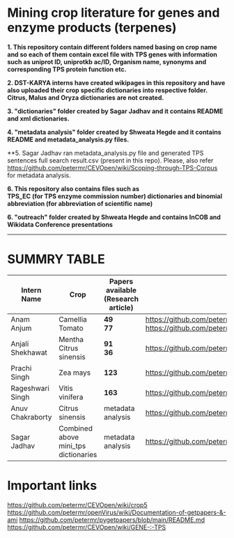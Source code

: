 # Mining crop literature for genes and enzyme products (terpenes)

**1. This repository contain different folders named basing on crop name and so each of them contain excel file with TPS genes with information such as uniprot ID, uniprotkb ac/ID, Organism name, synonyms and corresponding TPS protein function etc.**

**2. DST-KARYA interns have created wikipages in this repository and have also uploaded their crop specific dictionaries into respective folder. Citrus, Malus and Oryza  dictionaries are not created.**

**3. "dictionaries" folder created by Sagar Jadhav and it contains README and xml dictionaries.**

**4. "metadata analysis" folder created by Shweata Hegde and it contains README and metadata_analysis.py files.**

**5. Sagar Jadhav ran metadata_analysis.py file and generated TPS sentences full search result.csv (present in this repo). Please, also refer https://github.com/petermr/CEVOpen/wiki/Scoping-through-TPS-Corpus for metadata analysis.

**6. This repository also contains files such as  
TPS_EC (for TPS enzyme commission number) dictionaries and
binomial abbreviation (for abbreviation of scientific name)**

**6. "outreach" folder created by Shweata Hegde and contains InCOB and Wikidata Conference presentations**


****
# SUMMRY TABLE

| Intern Name|Crop| Papers available (Research article)|Wikipage|
   | --- | --- | --- |--- |
   |Anam Anjum|Camellia<br/>Tomato | **49**<br/>**77**|https://github.com/petermr/crops/blob/main/Solanum%20lycopersicum/eo_tomato.xml https://github.com/petermr/crops/blob/main/Camellia/eo_CAMSITps.xml|
   | Anjali Shekhawat|Mentha<br/>Citrus sinensis | **91**<br/>**36** | https://github.com/petermr/crops/blob/main/Mentha/eo_menthaTPS.xml|
   | Prachi Singh|Zea mays | **123** | https://github.com/petermr/crops/blob/main/Zea%20mays/eo_ZeaTPS.xml|
   | Rageshwari Singh |Vitis vinifera | **163** |https://github.com/petermr/crops/blob/main/Vitis%20vinifera/eo_VVinifera.xml|
   |Anuv Chakraborty | Citrus sinensis|metadata analysis|https://github.com/petermr/CEVOpen/wiki/Activities-Summary:-Anuv|
   |Sagar Jadhav | Combined above mini_tps dictionaries|metadata analysis|https://github.com/petermr/crops/blob/main/dictinaries/crop_tpsenzyme.xml|
  
# Important links
https://github.com/petermr/CEVOpen/wiki/crop5      
https://github.com/petermr/openVirus/wiki/Documentation-of-getpapers-&-ami       https://github.com/petermr/pygetpapers/blob/main/README.md      
https://github.com/petermr/CEVOpen/wiki/GENE-:-TPS
